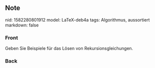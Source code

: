 ## Note
nid: 1582280801912
model: LaTeX-deb4a
tags: Algorithmus, aussortiert
markdown: false

### Front
Geben Sie Beispiele für das Lösen von Rekursionsgleichungen.

### Back

